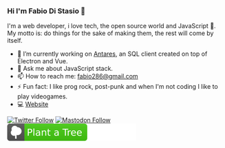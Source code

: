 ### Hi I'm Fabio Di Stasio 👋

I'm a web developer, i love tech, the open source world and JavaScript 💛.  
My motto is: do things for the sake of making them, the rest will come by itself.  

- 🔭 I’m currently working on [Antares](https://github.com/Fabio286/antares), an SQL client created on top of Electron and Vue.
- 💬 Ask me about JavaScript stack.
- 📫 How to reach me: fabio286@gmail.com
- ⚡ Fun fact: I like prog rock, post-punk and when I'm not coding I like to play videogames.
- 💻 [Website](https://fabiodistasio.it)

[![Twitter Follow](https://img.shields.io/twitter/follow/fabiodistasio86?style=social)](https://twitter.com/fabiodistasio86) [![Mastodon Follow](https://img.shields.io/mastodon/follow/131824?domain=https%3A%2F%2Fmastodon.uno&style=social)](https://mastodon.uno/users/akela86/remote_follow) [![Plant a Tree](https://raw.githubusercontent.com/Fabio286/treedom-badge/master/svg/plant-a-tree.svg)](https://www.treedom.net/en/user/fabio-di-stasio/event/antares-for-the-planet)
<!--
**Fabio286/Fabio286** is a ✨ _special_ ✨ repository because its `README.md` (this file) appears on your GitHub profile.

Here are some ideas to get you started:

- 🔭 I’m currently working on ...
- 🌱 I’m currently learning ...
- 👯 I’m looking to collaborate on ...
- 🤔 I’m looking for help with ...
- 💬 Ask me about ...
- 📫 How to reach me: ...
- 😄 Pronouns: ...
- ⚡ Fun fact: ...
-->
